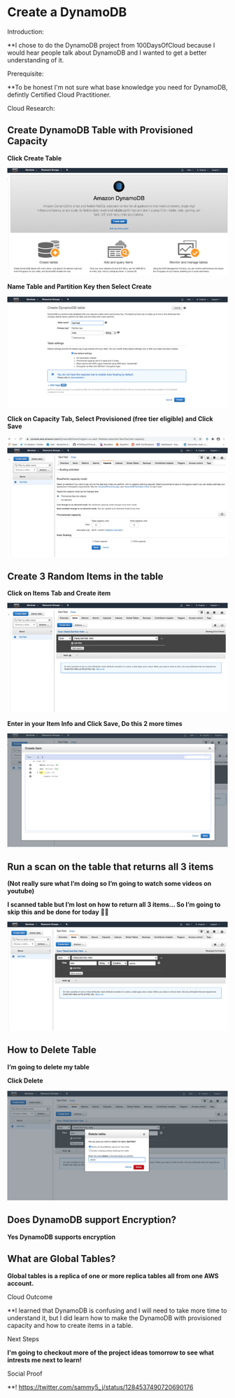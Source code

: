 


# Create a DynamoDB

Introduction:

**I chose to do the DynamoDB project from 100DaysOfCloud because I would hear people talk about DynamoDB and I wanted to get a better understanding of it.

Prerequisite:

**To be honest I'm not sure what base knowledge you need for DynamoDB, defintly Certified Cloud Practitioner.

Cloud Research:

## Create DynamoDB Table with Provisioned Capacity

**Click Create Table**

![](1-Click-Create-Table.png)

**Name Table and Partition Key then Select Create**

![](2-Name-table-and-hit-Create.png)

**Click on Capacity Tab, Select Provisioned (free tier eligible) and Click Save**

![](3-provisioned.png)


## Create 3 Random Items in the table

**Click on Items Tab and Create item**

![](4.png)

**Enter in your Item Info and Click Save, Do this 2 more times**

![](5.png)

## Run a scan on the table that returns all 3 items

**(Not really sure what I’m doing so I’m going to watch some videos on youtube)**

**I scanned table but I’m lost on how to return all 3 items... So I’m going to skip this and be done for today** 🤷‍♀️ 

![](6.png) 

## How to Delete Table 

**I’m going to delete my table**

**Click Delete**

![](7.png)

## Does DynamoDB support Encryption?

**Yes DynamoDB supports encryption**

## What are Global Tables?

**Global tables is a replica of one or more replica tables all from one AWS account.**

Cloud Outcome

**I learned that DynamoDB is confusing and I will need to take more time to understand it, but I did learn how to make the DynamoDB with provisioned capacity and how to create items in a table.

Next Steps

**I'm going to checkout more of the project ideas tomorrow to see what intrests me next to learn!**

Social Proof

**! https://twitter.com/sammy5_j/status/1284537490720690176








